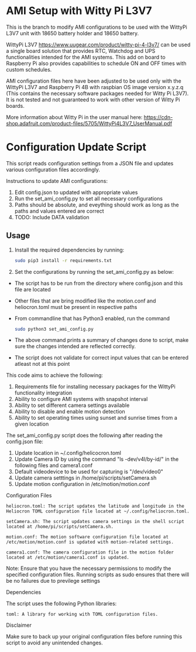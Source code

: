 # AMI Setup with Witty Pi L3V7 
This is the branch to modify AMI configurations to be used with the WittyPi L3V7 unit with 18650 battery holder and 18650 battery. 

WittyPi L3V7 https://www.uugear.com/product/witty-pi-4-l3v7/ can be used a single board solution that provides RTC, Watchdog and UPS functionalities intended for the AMI systems. This add on board to Raspberry Pi also provides capabilities to  schedule ON and OFF times with custom schedules.

AMI configuration files here have been adjusted to be used only with the WittyPi L3V7 and Raspberry Pi 4B with raspbian OS image version x.y.z.q (This contains the necessary software packages needed for Witty Pi L3V7). It is not tested and not guaranteed to work with other version of Witty Pi boards.

More information about Witty Pi in the user manual here: https://cdn-shop.adafruit.com/product-files/5705/WittyPi4L3V7_UserManual.pdf 

# Configuration Update Script

This script reads configuration settings from a JSON file and updates various configuration files accordingly.

Instructions to update AMI configurations:
1. Edit config.json to updated with appropriate values
2. Run the set_ami_config.py to set all necessary configurations 
3. Paths should be absolute, and eveything should work as long as the paths and values entered are correct
4. TODO: Include DATA validation 

## Usage 

1. Install the required dependencies by running:

   ```bash
   sudo pip3 install -r requirements.txt

2. Set the configurations by running the set_ami_config.py as below:

* The script has to be run from the directory where config.json and this file are located
* Other files that are bring modified like the motion.conf and heliocron.toml must be present in respective paths
* From commandline that has Python3 enabled, run the command

   ```bash
   sudo python3 set_ami_config.py

* The above command prints a summary of changes done to script, make sure the changes intended are reflected correctly. 
* The script does not validate for correct input values that can be entered atleast not at this point 

This code aims to achieve the following:
1. Requirements file for installing necessary packages for the WittyPi functionality integration 
2. Ability to configure AMI systems with snapshot interval
3. Ability to set different camera settings available 
4. Ability to disable and enable motion detection 
5. Ability to set operating times using sunset and sunrise times from a given location 

The set_ami_config.py script does the following after reading the config.json file:
1. Update location in ~/.config/helicocron.toml
2. Update Camera ID by using the command "ls -dev/v4l/by-id/" in the following files and camera1.conf
3. Default videodevice to be used for capturing is "/dev/video0"
4. Update camera setttings in /home/pi/scripts/setCamera.sh 
5. Update motion configuration in /etc/motion/motion.conf

Configuration Files

    heliocron.toml: The script updates the latitude and longitude in the Heliocron TOML configuration file located at ~/.config/heliocron.toml.

    setCamera.sh: The script updates camera settings in the shell script located at /home/pi/scripts/setCamera.sh.

    motion.conf: The motion software configuration file located at /etc/motion/motion.conf is updated with motion-related settings.

    camera1.conf: The camera configuration file in the motion folder located at /etc/motion/camera1.conf is updated.

Note: Ensure that you have the necessary permissions to modify the specified configuration files. Running scripts as sudo ensures that there will be no failures due to previlege settings 

Dependencies

The script uses the following Python libraries:

    toml: A library for working with TOML configuration files.

Disclaimer

Make sure to back up your original configuration files before running this script to avoid any unintended changes.
